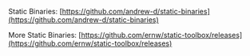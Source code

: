 Static Binaries: 
[https://github.com/andrew-d/static-binaries](https://github.com/andrew-d/static-binaries)


More Static Binaries:
[https://github.com/ernw/static-toolbox/releases](https://github.com/ernw/static-toolbox/releases)